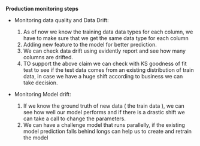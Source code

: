 **Production monitoring steps**
- Monitoring data quality and Data Drift:
     1. As of now we know the training data data types for each column, we have to make sure that we get the same data type for each column
     2. Adding new feature to the model for better prediction.
     3. We can check data drift using evidently report and see how many columns are drifted.
     4. TO support the above claim we can check with KS goodness of fit test to see if the test data comes from an existing distribution of train data, in case we have a huge shift according to business we can take decision.
 
 
 - Monitoring Model drift:
     1. If we know the ground truth of new data ( the train data ), we can see how well our model performs and if there is a drastic shift we can take a call to change the parameters.
     2. We can have a challenge model that runs parallelly, if the existing model prediction falls behind longs can help us to create and retrain the model
